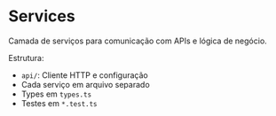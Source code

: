 # Services

Camada de serviços para comunicação com APIs e lógica de negócio.

Estrutura:

- `api/`: Cliente HTTP e configuração
- Cada serviço em arquivo separado
- Types em `types.ts`
- Testes em `*.test.ts`
